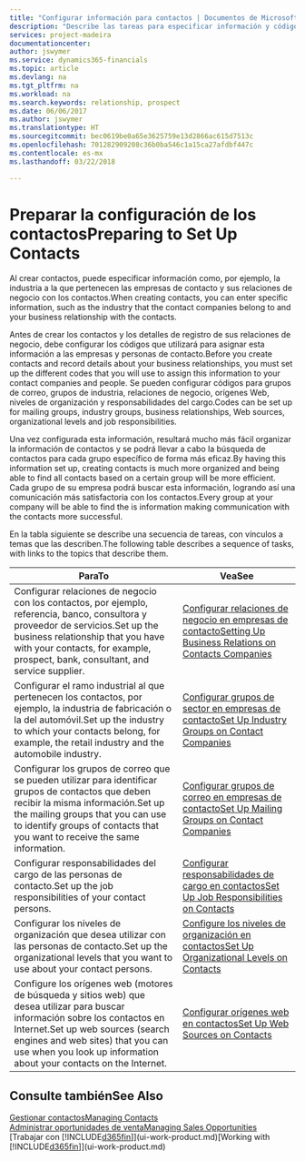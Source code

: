 ```yaml
---
title: "Configurar información para contactos | Documentos de Microsoft"
description: "Describe las tareas para especificar información y códigos, por ejemplo, sobre grupos de industria y relaciones de negocio, antes de configurar los contactos."
services: project-madeira
documentationcenter: 
author: jswymer
ms.service: dynamics365-financials
ms.topic: article
ms.devlang: na
ms.tgt_pltfrm: na
ms.workload: na
ms.search.keywords: relationship, prospect
ms.date: 06/06/2017
ms.author: jswymer
ms.translationtype: HT
ms.sourcegitcommit: bec0619be0a65e3625759e13d2866ac615d7513c
ms.openlocfilehash: 701282909208c36b0ba546c1a15ca27afdbf447c
ms.contentlocale: es-mx
ms.lasthandoff: 03/22/2018

---
```

# <a name="preparing-to-set-up-contacts"></a><span data-ttu-id="d82a5-103">Preparar la configuración de los contactos</span><span class="sxs-lookup"><span data-stu-id="d82a5-103">Preparing to Set Up Contacts</span></span>
<span data-ttu-id="d82a5-104">Al crear contactos, puede especificar información como, por ejemplo, la industria a la que pertenecen las empresas de contacto y sus relaciones de negocio con los contactos.</span><span class="sxs-lookup"><span data-stu-id="d82a5-104">When creating contacts, you can enter specific information, such as the industry that the contact companies belong to and your business relationship with the contacts.</span></span>

<span data-ttu-id="d82a5-105">Antes de crear los contactos y los detalles de registro de sus relaciones de negocio, debe configurar los códigos que utilizará para asignar esta información a las empresas y personas de contacto.</span><span class="sxs-lookup"><span data-stu-id="d82a5-105">Before you create contacts and record details about your business relationships, you must set up the different codes that you will use to assign this information to your contact companies and people.</span></span> <span data-ttu-id="d82a5-106">Se pueden configurar códigos para grupos de correo, grupos de industria, relaciones de negocio, orígenes Web, niveles de organización y responsabilidades del cargo.</span><span class="sxs-lookup"><span data-stu-id="d82a5-106">Codes can be set up for mailing groups, industry groups, business relationships, Web sources, organizational levels and job responsibilities.</span></span>

<span data-ttu-id="d82a5-107">Una vez configurada esta información, resultará mucho más fácil organizar la información de contactos y se podrá llevar a cabo la búsqueda de contactos para cada grupo específico de forma más eficaz.</span><span class="sxs-lookup"><span data-stu-id="d82a5-107">By having this information set up, creating contacts is much more organized and being able to find all contacts based on a certain group will be more efficient.</span></span> <span data-ttu-id="d82a5-108">Cada grupo de su empresa podrá buscar esta información, logrando así una comunicación más satisfactoria con los contactos.</span><span class="sxs-lookup"><span data-stu-id="d82a5-108">Every group at your company will be able to find the is information making communication with the contacts more successful.</span></span>

<span data-ttu-id="d82a5-109">En la tabla siguiente se describe una secuencia de tareas, con vínculos a temas que las describen.</span><span class="sxs-lookup"><span data-stu-id="d82a5-109">The following table describes a sequence of tasks, with links to the topics that describe them.</span></span> 

| <span data-ttu-id="d82a5-110">Para</span><span class="sxs-lookup"><span data-stu-id="d82a5-110">To</span></span> | <span data-ttu-id="d82a5-111">Vea</span><span class="sxs-lookup"><span data-stu-id="d82a5-111">See</span></span> |
| --- | --- |
| <span data-ttu-id="d82a5-112">Configurar relaciones de negocio con los contactos, por ejemplo, referencia, banco, consultora y proveedor de servicios.</span><span class="sxs-lookup"><span data-stu-id="d82a5-112">Set up the business relationship that you have with your contacts, for example, prospect, bank, consultant, and service supplier.</span></span> |[<span data-ttu-id="d82a5-113">Configurar relaciones de negocio en empresas de contacto</span><span class="sxs-lookup"><span data-stu-id="d82a5-113">Setting Up Business Relations on Contacts Companies</span></span>](marketing-business-relations.md) |
| <span data-ttu-id="d82a5-114">Configurar el ramo industrial al que pertenecen los contactos, por ejemplo, la industria de fabricación o la del automóvil.</span><span class="sxs-lookup"><span data-stu-id="d82a5-114">Set up the industry to which your contacts belong, for example, the retail industry and the automobile industry.</span></span> |[<span data-ttu-id="d82a5-115">Configurar grupos de sector en empresas de contacto</span><span class="sxs-lookup"><span data-stu-id="d82a5-115">Set Up Industry Groups on Contact Companies</span></span>](marketing-industry-groups.md) |
| <span data-ttu-id="d82a5-116">Configurar los grupos de correo que se pueden utilizar para identificar grupos de contactos que deben recibir la misma información.</span><span class="sxs-lookup"><span data-stu-id="d82a5-116">Set up the mailing groups that you can use to identify groups of contacts that you want to receive the same information.</span></span> |[<span data-ttu-id="d82a5-117">Configurar grupos de correo en empresas de contacto</span><span class="sxs-lookup"><span data-stu-id="d82a5-117">Set Up Mailing Groups on Contact Companies</span></span>](marketing-mailing-groups.md) |
| <span data-ttu-id="d82a5-118">Configurar responsabilidades del cargo de las personas de contacto.</span><span class="sxs-lookup"><span data-stu-id="d82a5-118">Set up the job responsibilities of your contact persons.</span></span> |[<span data-ttu-id="d82a5-119">Configurar responsabilidades de cargo en contactos</span><span class="sxs-lookup"><span data-stu-id="d82a5-119">Set Up Job Responsibilities on Contacts</span></span>](marketing-job-responsibilities.md) |
| <span data-ttu-id="d82a5-120">Configurar los niveles de organización que desea utilizar con las personas de contacto.</span><span class="sxs-lookup"><span data-stu-id="d82a5-120">Set up the organizational levels that you want to use about your contact persons.</span></span> |[<span data-ttu-id="d82a5-121">Configure los niveles de organización en contactos</span><span class="sxs-lookup"><span data-stu-id="d82a5-121">Set Up Organizational Levels on Contacts</span></span>](marketing-organizational-levels.md) |
| <span data-ttu-id="d82a5-122">Configure los orígenes web (motores de búsqueda y sitios web) que desea utilizar para buscar información sobre los contactos en Internet.</span><span class="sxs-lookup"><span data-stu-id="d82a5-122">Set up web sources (search engines and web sites) that you can use when you look up information about your contacts on the Internet.</span></span> |[<span data-ttu-id="d82a5-123">Configurar orígenes web en contactos</span><span class="sxs-lookup"><span data-stu-id="d82a5-123">Set Up Web Sources on Contacts</span></span>](marketing-web-sources.md) |

## <a name="see-also"></a><span data-ttu-id="d82a5-124">Consulte también</span><span class="sxs-lookup"><span data-stu-id="d82a5-124">See Also</span></span>
[<span data-ttu-id="d82a5-125">Gestionar contactos</span><span class="sxs-lookup"><span data-stu-id="d82a5-125">Managing Contacts</span></span>](marketing-contacts.md)  
[<span data-ttu-id="d82a5-126">Administrar oportunidades de venta</span><span class="sxs-lookup"><span data-stu-id="d82a5-126">Managing Sales Opportunities</span></span>](marketing-manage-sales-opportunities.md)  
<span data-ttu-id="d82a5-127">[Trabajar con [!INCLUDE[d365fin](includes/d365fin_md.md)]](ui-work-product.md)</span><span class="sxs-lookup"><span data-stu-id="d82a5-127">[Working with [!INCLUDE[d365fin](includes/d365fin_md.md)]](ui-work-product.md)</span></span>


